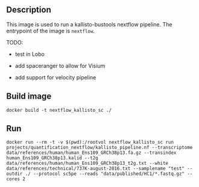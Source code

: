## Description

This image is used to run a kallisto-bustools nextflow pipeline. The entrypoint of the image is `nextflow`.

TODO:

-   test in Lobo

-   add spaceranger to allow for Visium

-   add support for velocity pipeline

## Build image

```{bash}
docker build -t nextflow_kallisto_sc ./
```

## Run

```{bash}
docker run --rm -t -v $(pwd):/rootvol nextflow_kallisto_sc run projects/quantification_nextflow/kallisto_pipeline.nf --transcriptome data/references/human/human_Ens109_GRCh38p13.fa.gz --transindex human_Ens109_GRCh38p13.kalid --t2g data/references/human/human_Ens109_GRCh38p13_t2g.txt --white data/references/technical/737K-august-2016.txt --samplename "test" --outdir ./ --protocol sc5pe --reads "data/published/HC1/*.fastq.gz" --cores 2
```
